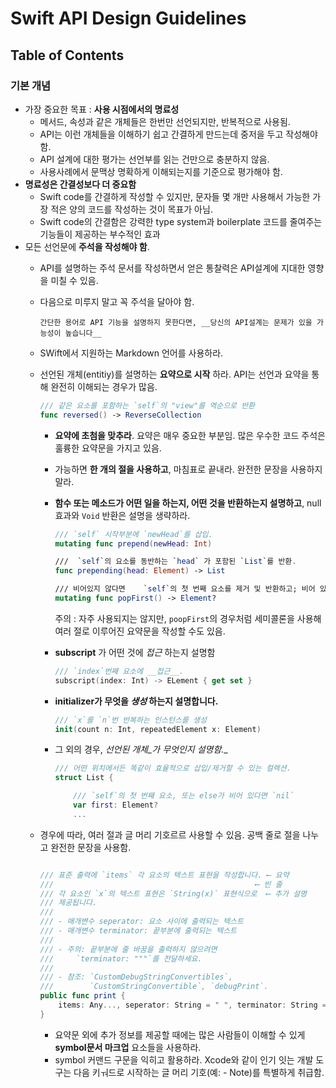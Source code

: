# Swift API Design Guidelines

## Table of Contents

### 기본 개념
* 가장 중요한 목표 : __사용 시점에서의 명료성__
	* 메서드, 속성과 같은 개체들은 한번만 선언되지만, 반복적으로 사용됨.
	* API는 이런 개체들을 이해하기 쉽고 간결하게 만드는데 중저을 두고 작성해야 함.
	* API 설계에 대한 평가는 선언부를 읽는 건만으로 충분하지 않음.
	* 사용사례에서 문맥상 명확하게 이해되는지를 기준으로 평가해야 함.
* __명료성은 간결성보다 더 중요함__
	* Swift code를 간결하게 작성할 수 있지만, 문자들 몇 개만 사용해서 가능한 가장 적은 양의 코드를 작성하는 것이 목표가 아님.
	* Swift code의 간결함은 강력한 type system과 boilerplate 코드를 줄여주는 기능들이 제공하는 부수적인 효과
* 모든 선언문에 __주석을 작성해야 함__.
	* API를 설명하는 주석 문서를 작성하면서 얻은 통찰력은 API설계에 지대한 영향을 미칠 수 있음.
	* 다음으로 미루지 말고 꼭 주석을 달아야 함.

		```
		간단한 용어로 API 기능을 설명하지 못한다면, __당신의 API설계는 문제가 있을 가능성이 높습니다__
		```
		
	* SWift에서 지원하는 Markdown 언어를 사용하라.
	* 선언된 개체(entitiy)를 설명하는 __요약으로 시작__ 하라. API는 선언과 요약을 통해 완전히 이해되는 경우가 많음.

		```swift
		/// 같은 요소를 포함하는 `self`의 "view"를 역순으로 반환
		func reversed() -> ReverseCollection
	
		```
		
		* __요약에 초첨을 맞추라__. 요약은 매우 중요한 부분임. 많은 우수한 코드 주석은 훌륭한 요약문을 가지고 있음.
		* 가능하면 __한 개의 절을 사용하고__, 마침표로 끝내라. 완전한 문장을 사용하지 말라.
		* __함수 또는 메소드가 어떤 일을 하는지, 어떤 것을 반환하는지 설명하고__, null  효과와 ```Void``` 반환은 설명을 생략하라.

			```swift
			/// `self` 시작부분에 `newHead`를 삽입.
			mutating func prepend(newHead: Int)
			
			///  `self`의 요소를 동반하는 `head` 가 포함된 `List`를 반환.
			func prepending(head: Element) -> List
			
			/// 비어있지 않다면 	`self`의 첫 번째 요소를 제거 및 반환하고; 비어 있다면 `nil`을 반환.
			mutating func popFirst() -> Element?
			
			```
			
			주의 : 자주 사용되지는 않지만, ```poopFirst```의 경우처럼 세미콜론을 사용해 여러 절로 이루어진 요약문을 작성할 수도 있음.
			
		* __subscript__ 가 어떤 것에 _접근_ 하는지 설명함
		
			```swift
			/// `index`번째 요소에 __접근__.
			subscript(index: Int) -> ELement { get set }
			
		
			```
				
		* __initializer가 무엇을 _생성_ 하는지 설명합니다.__


			```swift
			/// `x`를 `n`번 반복하는 인스턴스를 생성
			init(count n: Int, repeatedElement x: Element)
		
			```
		
 		* 그 외의 경우, __선언된 개체_가_ 무엇인지 설명함.__

			```swift
			/// 어떤 위치에서든 똑같이 효율적으로 삽입/제거할 수 있는 컬렉션.
			struct List {
			
				/// `self`의 첫 번째 요소, 또는 else가 비어 있다면 `nil`
				var first: Element?
				...
			
			```
			
	* 경우에 따라, 여러 절과 글 머리 기호르르 사용할 수 있음. 공백 줄로 절을 나누고 완전한 문장을 사용함.

		```swift
		
		/// 표준 출력에 `items` 각 요소의 텍스트 표현을 작성합니다. ⟵ 요약
		///                                             ⟵ 빈 줄
		/// 각 요소인 `x`의 텍스트 표현은 `String(x)` 표현식으로  ⟵ 추가 설명
		/// 제공됩니다.
		///
		/// - 매개변수 seperator: 요소 사이에 출력되는 텍스트
		/// - 매개변수 terminator: 끝부분에 출력되는 텍스트
		///
		/// - 주의: 끝부분에 줄 바꿈을 출력하지 않으려면
		///     `terminator: """`를 전달하세요.
		///
		/// - 참조: `CustomDebugStringConvertibles`,
		///        `CustomStringConvertible`, `debugPrint`.
		public func print {
   			items: Any..., seperator: String = " ", terminator: String = "\n"
		}
		
		```
	
	
		* 요약문 외에 추가 정보를 제공할 때에는 많은 사람들이 이해할 수 있게 __symbol문서 마크업__ 요소들을 사용하라.
		* symbol 커맨드 구문을 익히고 활용하라. Xcode와 같이 인기 잇는 개발 도구는 다음 키ㅝ드로 시작하는 글 머리 기호(예: - Note)를 특별하게 취급함.

		
	
	
	


